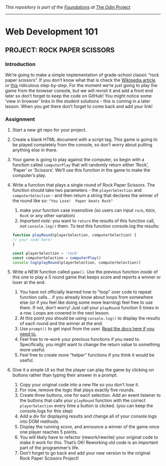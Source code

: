 *This repository is part of the [Foundations](https://www.theodinproject.com/courses/foundations) at* [The Odin Project](https://www.theodinproject.com/)

***

# Web Development 101
## PROJECT: ROCK PAPER SCISSORS

### Introduction

We’re going to make a simple implementation of grade-school classic “rock paper 
scissors”. If you don’t know what that is check the 
[Wikipedia article](https://en.wikipedia.org/wiki/Rock%E2%80%93paper%E2%80%93scissors) 
or [this](https://www.wikihow.com/Play-Rock,-Paper,-Scissors) 
ridiculous step-by-step. For the moment we’re just going to play the game from 
the browser console, but we will revisit it and add a front end later so don’t 
forget to keep the code on GitHub! You might notice some ‘view in browser’ links
in the student solutions - this is coming in a later lesson. When you get there 
don’t forget to come back and add your link!

### Assignment

1. Start a new git repo for your project.
2. Create a blank HTML document with a script tag. This game is going to be played 
completely from the console, so don’t worry about putting anything else in there.
3. Your game is going to play against the computer, so begin with a function called 
`computerPlay` that will randomly return either ‘Rock’, ‘Paper’ or ‘Scissors’. 
We’ll use this function in the game to make the computer’s play.
4. Write a function that plays a single round of Rock Paper Scissors. The function 
should take two parameters - the `playerSelection` and `computerSelection` - and 
then return a string that declares the winner of the round like so: `"You Lose! 
Paper beats Rock"`
    1. make your function case insensitive (so users can input `rock`, `ROCK`, 
    `RocK` or any other variation)
    2. *Important note:* you want to `return` the results of this function call, 
    _not_ `console.log()` them. To test this function console.log the results:

    ```javascript
    function playRound(playerSelection, computerSelection) {
	// your code here!
    }
    
    const playerSelection = 'rock'
    const computerSelection = computerPlay()
    console.log(playRound(playerSelection, computerSelection))
    ```

5. Write a NEW function called `game()`. Use the previous function _inside_  of 
this one to play a 5 round game that keeps score and reports a winner or loser at 
the end.
    1. You have not officially learned how to “loop” over code to repeat function calls… if you already know about loops from somewhere else (or if you feel like doing some more learning) feel free to use them. If not, don’t worry! Just call your `playRound` function 5 times in a row. Loops are covered in the next lesson.
    2. At this point you should be using `console.log()` to display the results of each round and the winner at the end.
    3. Use `prompt()` to get input from the user. [Read the docs here if you need to.](https://developer.mozilla.org/en-US/docs/Web/API/Window/prompt)
    4. Feel free to re-work your previous functions if you need to. Specifically, you might want to change the return value to something more useful.
    5. Feel free to create more “helper” functions if you think it would be useful.

6. Give it a simple UI so that the player can play the game by clicking on buttons rather than typing their answer in a prompt.
    1. Copy your original code into a new file so you don’t lose it.
    2. For now, remove the logic that plays exactly five rounds.
    3. Create three buttons, one for each selection. Add an event listener to the buttons that calls your `playRound` function with the correct `playerSelection` every time a button is clicked. (you can keep the console.logs for this step)
    4. Add a div for displaying results and change all of your console.logs into DOM methods.
    5. Display the running score, and announce a winner of the game once one player reaches 5 points.
    6. You will likely have to refactor (rework/rewrite) your original code to make it work for this. That’s OK! Reworking old code is an important part of the programmer’s life.
    7. Don’t forget to go back and add your new version to the original Rock Paper Scissors Project!

